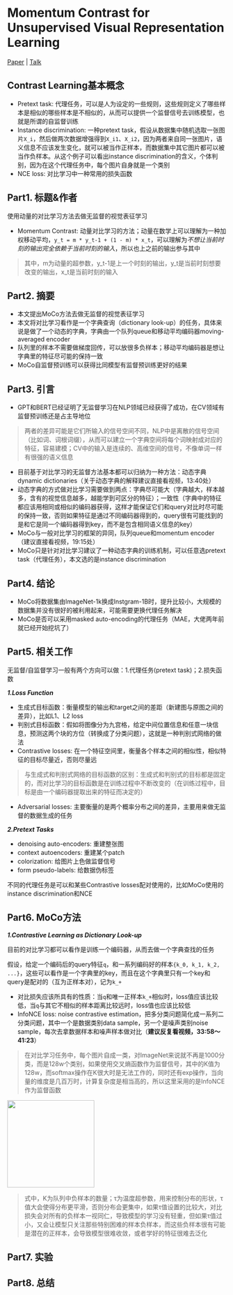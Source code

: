 # Momentum Contrast for Unsupervised Visual Representation Learning

[Paper](https://arxiv.org/pdf/1911.05722.pdf) | [Talk](https://www.bilibili.com/video/BV1C3411s7t9/)

## Contrast Learning基本概念

- Pretext task: 代理任务，可以是人为设定的一些规则，这些规则定义了哪些样本是相似的哪些样本是不相似的，从而可以提供一个监督信号去训练模型，也就是所谓的自监督训练
- Instance discrimination: 一种pretext task，假设从数据集中随机选取一张图片`X_i`，然后做两次数据增强得到`X_i1`、`X_i2`，因为两者来自同一张图片，语义信息不应该发生变化，就可以被当作正样本，而数据集中其它图片都可以被当作负样本。从这个例子可以看出instance discrimination的含义，个体判别，因为在这个代理任务中，每个图片自身就是一个类别
- NCE loss: 对比学习中一种常用的损失函数

## Part1. 标题&作者

使用动量的对比学习方法去做无监督的视觉表征学习

- Momentum Contrast: 动量对比学习的方法；动量在数学上可以理解为一种加权移动平均，`y_t = m * y_t-1 + (1 - m) * x_t`，可以理解为*不想让当前时刻的输出完全依赖于当前时刻的输入*，所以也上之前的输出参与其中
> 其中，m为动量的超参数，y_t-1是上一个时刻的输出，y_t是当前时刻想要改变的输出，x_t是当前时刻的输入

## Part2. 摘要

- 本文提出MoCo方法去做无监督的视觉表征学习
- 本文将对比学习看作是一个字典查询（dictionary look-up）的任务，具体来说是做了一个动态的字典，字典由一个队列queue和移动平均编码器moving-averaged encoder
- 队列里的样本不需要做梯度回传，可以放很多负样本；移动平均编码器是想让字典里的特征尽可能的保持一致
- MoCo自监督预训练可以获得比同模型有监督预训练更好的结果

## Part3. 引言

- GPT和BERT已经证明了无监督学习在NLP领域已经获得了成功，在CV领域有监督预训练还是占主导地位
> 两者的差异可能是它们所输入的信号空间不同，NLP中是离散的信号空间（比如词、词根词缀），从而可以建立一个字典空间将每个词映射成对应的特征，容易建模；CV中的输入是连续的、高维空间的信号，不像单词一样有很强的语义信息
- 目前基于对比学习的无监督方法基本都可以归纳为一种方法：动态字典dynamic dictionaries（关于动态字典的解释建议直接看视频，13:40处）
- 动态字典的方式做对比学习需要做到两点：字典尽可能大（字典越大，样本越多，含有的视觉信息越多，越能学到可区分的特征）；一致性（字典中的特征都应该用相同或相似的编码器获得，这样才能保证它们和query对比时尽可能的保持一致，否则如果特征是通过不同编码器得到的，query很有可能找到的是和它是同一个编码器得到key，而不是包含相同语义信息的key）
- MoCo与一般对比学习的框架的异同，队列queue和momentum encoder（建议直接看视频，19:15处）
- MoCo只是针对对比学习建议了一种动态字典的训练机制，可以任意选pretext task（代理任务），本文选的是instance discrimination

## Part4. 结论

- MoCo将数据集由ImageNet-1k换成Instgram-1B时，提升比较小，大规模的数据集并没有很好的被利用起来，可能需要更换代理任务解决
- MoCo是否可以采用masked auto-encoding的代理任务（MAE，大佬两年前就已经开始挖坑了）

## Part5. 相关工作

无监督/自监督学习一般有两个方向可以做：1.代理任务(pretext task)；2.损失函数

***1.Loss Function***

- 生成式目标函数：衡量模型的输出和target之间的差距（新建图与原图之间的差异），比如L1、L2 loss
- 判别式目标函数：假如将图像分为九宫格，给定中间位置信息和任意一块信息，预测这两个块的方位（转换成了分类问题），这就是一种判别式网络的做法
- Contrastive losses: 在一个特征空间里，衡量各个样本之间的相似性，相似特征的目标尽量近，否则尽量远
> 与生成式和判别式网络的目标函数的区别：生成式和判别式的目标都是固定的，而对比学习的目标函数是在训练过程中不断改变的（在训练过程中，目标是由一个编码器提取出来的特征而决定的）
- Adversarial losses: 主要衡量的是两个概率分布之间的差异，主要用来做无监督的数据生成的任务

***2.Pretext Tasks***

- denoising auto-encoders: 重建整张图
- context autoencoders: 重建某个patch
- colorization: 给图片上色做监督信号
- form pseudo-labels: 给数据伪标签

不同的代理任务是可以和某些Contrastive losses配对使用的，比如MoCo使用的instance discrimination和NCE

## Part6. MoCo方法

***1.Contrastive Learning as Dictionary Look-up***

目前的对比学习都可以看作是训练一个编码器，从而去做一个字典查找的任务

假设，给定一个编码后的query特征`q`，和一系列编码好的样本`{k_0, k_1, k_2, ...}`，这些可以看作是一个字典里的key，而且在这个字典里只有一个key和query是配对的（互为正样本对），记为`k_+`

- 对比损失应该所具有的性质：当`q`和唯一正样本`k_+`相似时，loss值应该比较低，当`q`与其它不相似的样本距离比较远时，loss值也应该比较低
- InfoNCE loss: noise contrastive estimation，把多分类问题简化成一系列二分类问题，其中一个是数据类别data sample，另一个是噪声类别noise sample，每次去拿数据样本和噪声样本做对比（**建议反复看视频，33:58～41:23**）
> 在对比学习任务中，每个图片自成一类，对ImageNet来说就不再是1000分类，而是128w个类别，如果使用交叉熵函数作为监督信号，其中的K值为128w，而softmax操作在K很大时是无法工作的，同时还有exp操作，当向量的维度是几百万时，计算复杂度是相当高的，所以这里采用的是InfoNCE作为监督函数

<img src="https://user-images.githubusercontent.com/22740819/146709578-4cd42c01-bf49-4e1b-ab0e-a02861d9a893.png" width=200>

> 式中，K为队列中负样本的数量；τ为温度超参数，用来控制分布的形状，τ值大会使得分布更平滑，否则分布会更集中，如果τ值设置的比较大，对比损失会对所有的负样本一视同仁，导致模型的学习没有轻重，但如果τ值过小，又会让模型只关注那些特别困难的样本负样本，而这些负样本很有可能是潜在的正样本，会导致模型很难收敛，或者学好的特征很难去泛化


## Part7. 实验

## Part8. 总结
